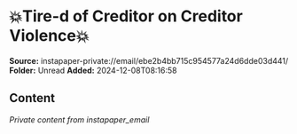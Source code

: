 # 💥Tire-d of Creditor on Creditor Violence💥

**Source:** instapaper-private://email/ebe2b4bb715c954577a24d6dde03d441/
**Folder:** Unread
**Added:** 2024-12-08T08:16:58




## Content
*Private content from instapaper_email*

